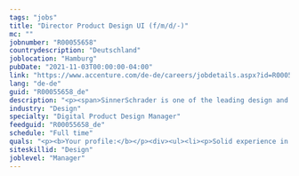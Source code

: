 ```yaml
---
tags: "jobs"
title: "Director Product Design UI (f/m/d/-)"
mc: ""
jobnumber: "R00055658"
countrydescription: "Deutschland"
joblocation: "Hamburg"
pubDate: "2021-11-03T00:00:00-04:00"
link: "https://www.accenture.com/de-de/careers/jobdetails.aspx?id=R00055658_de"
lang: "de-de"
guid: "R00055658_de"
description: "<p><span>SinnerSchrader is one of the leading design and technology agencies in Europe with a focus on the design and development of digital products and services. More than 500 employees work on the digital transformation for companies such as Audi comdirect bank ERGO Telefónica TUI Unitymedia and VW. SinnerSchrader was founded in 1996 has been listed on the stock exchange since 1999 and has studios in Hamburg Berlin Frankfurt am Main Munich and Prague. Since April 2017 SinnerSchrader is part of Accenture Interactive.</span></p><p></p><p><span>You are an impulse generator of new ideas and trends and are eager to design digital services and products in a very modern development environment? You bring complex topics simply to the point and are a driving force in pitch development and building new business. In addition you have several years of experience in managing employees and customers and you also take great pleasure in developing your team?</span></p><p></p><p><b>What you can expect from us:</b></p><ul><li><p>Technical leadership and further development of the product design team</p></li><li><p>Consulting and strategic development of our clients</p></li><li><p>Conception of complex transactional websites native apps and services</p></li><li><p>Conducting internal and external workshops</p></li><li><p>Preparation and guidance of pitches</p></li><li><p>Client responsibility</p></li></ul><p></p><p><b>What we offer:</b></p><ul><li><p>The opportunity to contribute your skills to a variety of projects</p></li><li><p>A professional and experienced team that works closely together and constantly strives to discover new things and make a difference</p></li><li><p>An agency environment with a strong culture and personality - with a longer track record than Google always on the pulse of digital development</p></li><li><p>Great development potential and personal responsibility</p></li></ul>"
industry: "Design"
specialty: "Digital Product Design Manager"
feedguid: "R00055658_de"
schedule: "Full time"
quals: "<p><b>Your profile:</b></p><div><ul><li><p>Solid experience in user-centered design user experience design design systems interface and interaction design</p></li><li><p>Several years of professional experience in the development of digital services and products</p></li><li><p>Very broad brand and online know-how</p></li><li><p>Experience with design thinking methods and agile ways of working</p></li><li><p>Experience with common digital user interface creation tools such as Sketch Zeplin Figma and Adobe CS</p></li><li><p>Strong interpersonal and presentation skills</p></li><li><p>A good sense of humor and enjoyment of interdisciplinary teamwork</p></li><li><p>Very good language skills in German and English</p></li></ul><p></p><p><span>We look forward to receiving your application.</span></p></div>"
siteskillid: "Design"
joblevel: "Manager"
---
```

